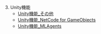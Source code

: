 3. Unity機能
   - [Unity機能_その他](3_1_Other/3_1.md)
   - [Unity機能_NetCode for GameObjects](3_2_NetCode/3_2.md)
   - [Unity機能_MLAgents](3_3_MLAgents/3_3_MLAgents.md)

